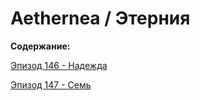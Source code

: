 # Aethernea / Этерния

**Содержание:**

[Эпизод 146 - Надежда](Ep146.md)

[Эпизод 147 - Семь](Ep147.md)
